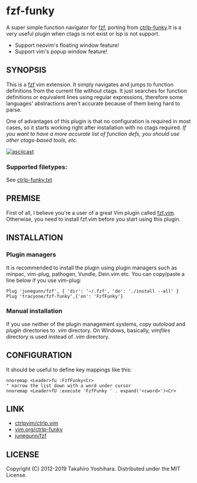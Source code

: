 fzf-funky
============
A super simple function navigator for [fzf](https://github.com/junegunn/fzf), porting from [ctrlp-funky](https://github.com/tacahiroy/ctrlp-funky).It is a very useful plugin when ctags is not exist or lsp is not support.

- Support neovim's floating window feature!
- Support vim's popup window feature!

SYNOPSIS
----------
This is a [fzf](https://github.com/junegunn/fzf) vim extension. It simply navigates and jumps to function definitions from the current file without ctags. It just searches for function definitions or equivalent lines using regular expressions, therefore some languages' abstractions aren't accurate because of them being hard to parse.

One of advantages of this plugin is that no configuration is required in most cases, so it starts working right after installation with no ctags required.
*If you want to have a more accurate list of function defs, you should use other ctags-based tools, etc.*

[![asciicast](https://asciinema.org/a/253055.svg)](https://asciinema.org/a/253055)

### Supported filetypes:
See [ctrlp-funky.txt](https://github.com/tracyone/fzf-funky/blob/master/doc/ctrlp-funky.txt#L22)


PREMISE
----------
First of all, I believe you're a user of a great Vim plugin called [fzf.vim](https://git::@github.com/junegunn/fzf.vim.git).
Otherwise, you need to install fzf.vim before you start using this plugin.


INSTALLATION
----------

### Plugin managers
It is recommended to install the plugin using plugin managers such as minpac, vim-plug, pathogen, Vundle, Dein.vim etc.
You can copy/paste a line below if you use vim-plug:

```vim
Plug 'junegunn/fzf', { 'dir': '~/.fzf', 'do': './install --all' }
Plug 'tracyone/fzf-funky',{'on': 'FzfFunky'}
```

### Manual installation
If you use neither of the plugin management systems, copy _autoload_ and _plugin_ directories to _.vim_ directory.
On Windows, basically, _vimfiles_ directory is used instead of _.vim_ directory.


CONFIGURATION
--------------
It should be useful to define key mappings like this:
```vim
nnoremap <Leader>fu :FzfFunky<Cr>
" narrow the list down with a word under cursor
nnoremap <Leader>fU :execute 'FzfFunky ' . expand('<cword>')<Cr>
```



LINK
-------

* [ctrlpvim/ctrlp.vim](https://github.com/ctrlpvim/ctrlp.vim)
* [vim.org/ctrlp-funky](http://www.vim.org/scripts/script.php?script_id=4592)
* [junegunn/fzf](https://github.com/junegunn/fzf)


LICENSE
-------

Copyright (C) 2012-2019 Takahiro Yoshihara. Distributed under the MIT License.

[1]: http://i.imgur.com/yO4PWAF.png
[2]: http://i.imgur.com/CnKui5H.png
[3]: http://i.imgur.com/B3hBycd.png
